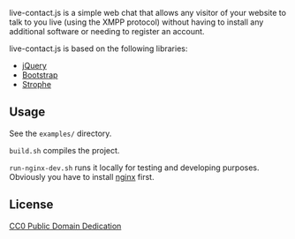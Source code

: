 live-contact.js is a simple web chat that allows any visitor of your website to
talk to you live (using the XMPP protocol) without having to install any
additional software or needing to register an account.

live-contact.js is based on the following libraries:

- [jQuery](http://jquery.com/)
- [Bootstrap](http://getbootstrap.com/)
- [Strophe](http://strophe.im/strophejs/)

## Usage

See the `examples/` directory.

`build.sh` compiles the project.

`run-nginx-dev.sh` runs it locally for testing and developing purposes.
Obviously you have to install [nginx](http://nginx.org/) first.

## License

[CC0 Public Domain Dedication](http://creativecommons.org/publicdomain/zero/1.0/)
